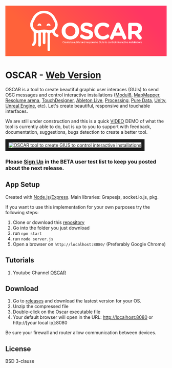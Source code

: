 ![](assets/css/headerColor.png)

# OSCAR - [Web Version](https://trafalmejo.github.io/OSCAR/)

OSCAR is a tool to create beautiful graphic user interaces (GUIs) to send OSC messages and control interactive installations  ([Modul8](https://www.garagecube.com/modul8/), [MapMapper](https://madmapper.com/), [Resolume arena](https://resolume.com/), [TouchDesigner](https://derivative.ca/), [Ableton Live](https://www.ableton.com/), [Processing](https://processing.org/), [Pure Data](https://puredata.info/), [Unity](https://unity.com/), [Unreal Engine](https://www.unrealengine.com/en-US/), etc).
Let's create beautiful, responsive and touchable interfaces.

We are still under construction and this is a quick <a href="https://www.youtube.com/watch?v=ZcW8zBWRLf0" target="_blank">VIDEO</a> DEMO of what the tool is currently able to do, but is up to you to support with feedback, documentation, suggestions, bugs detection to create a better tool.

<a href="https://www.youtube.com/watch?v=JO6r7gUNlgo&list=PLScMjUz4HRHxxDL2OYcNCMCsD-srohkIW&fbclid=IwAR3Sdsq_dzP3VCx_yb5gqMyw996r7EixtrzC5UX-IVHJ3AYn9isH8exJwwM" target="_blank"><img src="http://img.youtube.com/vi/ZcW8zBWRLf0/0.jpg" alt="OSCAR tool to create GIUS to control interactive installations" width="1200" height="600" border="10"/></a>

### Please [Sign Up](https://forms.gle/1pGiDJDh3jur8Tq68) in the BETA user test list to keep you posted about the next release.

## App Setup

Created with [Node.js](https://nodejs.org/en/)/[Express](https://expressjs.com/). Main libraries: Grapesjs, socket.io.js, pkg.

If you want to use this implementation for your own purposes try the following steps:

  1. Clone or download this [repository](https://github.com/trafalmejo/OSCAR/)
  2. Go into the folder you just download
  3. run `npm start`
  4. run `node server.js`
  5. Open a browser on `http://localhost:8080/` (Preferably Google Chrome)

## Tutorials

  1. Youtube Channel [OSCAR](https://www.youtube.com/channel/UCyIxOoajn_4Nj8Mjz2k-3qA)

## Download

  1. Go to [releases](https://github.com/trafalmejo/OSCAR/releases) and download the lastest version for your OS.
  2. Unzip the compressed file
  3. Double-click on the Oscar executable file
  4. Your default browser will open in the URL: [http://localhost:8080](http://localhost:8080) or http://[your local ip]:8080

Be sure your firewall and router allow communication between devices.

## License

BSD 3-clause
